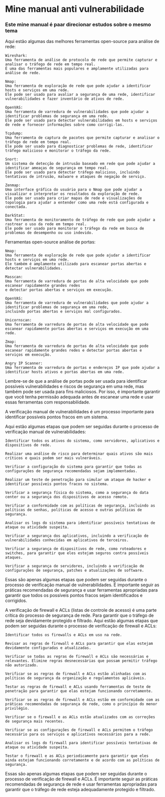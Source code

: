 # Mine manual anti vulnerabilidade<br>
### Este mine manual é paar direcionar estudos sobre o mesmo tema<br>
Aqui estão algumas das melhores ferramentas open-source para análise de rede:

    Wireshark:
    Uma ferramenta de análise de protocolo de rede que permite capturar e analisar o tráfego de rede em tempo real.
    É uma das ferramentas mais populares e amplamente utilizadas para análise de rede.

    Nmap:
    Uma ferramenta de exploração de rede que pode ajudar a identificar hosts e serviços em uma rede.
    Ele pode ser usado para avaliar a segurança de uma rede, identificar vulnerabilidades e fazer inventário de ativos de rede.

    OpenVAS:
    Uma ferramenta de varredura de vulnerabilidades que pode ajudar a identificar problemas de segurança em uma rede.
    Ele pode ser usado para detectar vulnerabilidades em hosts e serviços de rede e fornecer informações sobre como corrigi-las.

    Tcpdump:
    Uma ferramenta de captura de pacotes que permite capturar e analisar o tráfego de rede em tempo real.
    Ele pode ser usado para diagnosticar problemas de rede, identificar tráfego malicioso e monitorar o tráfego da rede.

    Snort:
    Um sistema de detecção de intrusão baseado em rede que pode ajudar a identificar ameaças de segurança em tempo real.
    Ele pode ser usado para detectar tráfego malicioso, incluindo tentativas de intrusão, malware e ataques de negação de serviço.

    Zenmap:
    Uma interface gráfica do usuário para o Nmap que pode ajudar a visualizar e interpretar os resultados da exploração de rede.
    Ele pode ser usado para criar mapas de rede e visualizações de topologia para ajudar a entender como uma rede está configurada e conectada.

    DarkStat:
    Uma ferramenta de monitoramento de tráfego de rede que pode ajudar a rastrear o uso da rede em tempo real.
    Ele pode ser usado para monitorar o tráfego da rede em busca de problemas de desempenho ou uso indevido.


Ferramentas open-source análise de portas:

    Nmap:
    Uma ferramenta de exploração de rede que pode ajudar a identificar hosts e serviços em uma rede.
    Ele também é amplamente utilizado para escanear portas abertas e detectar vulnerabilidades.

    Masscan:
    Uma ferramenta de varredura de portas de alta velocidade que pode escanear rapidamente grandes redes
    e detectar portas abertas e serviços em execução.

    OpenVAS:
    Uma ferramenta de varredura de vulnerabilidades que pode ajudar a identificar problemas de segurança em uma rede,
    incluindo portas abertas e serviços mal configurados.

    Unicornscan:
    Uma ferramenta de varredura de portas de alta velocidade que pode escanear rapidamente portas abertas e serviços em execução em uma rede.

    Zmap:
    Uma ferramenta de varredura de portas de alta velocidade que pode escanear rapidamente grandes redes e detectar portas abertas e serviços em execução.

    Angry IP Scanner:
    Uma ferramenta de varredura de portas e endereços IP que pode ajudar a identificar hosts ativos e portas abertas em uma rede.

Lembre-se de que a análise de portas pode ser usada para identificar possíveis vulnerabilidades e riscos de segurança em uma rede, mas também pode ser usada para fins maliciosos. Por isso, é importante garantir que você tenha permissão adequada antes de escanear uma rede e usar essas ferramentas com responsabilidade.


A verificação manual de vulnerabilidades é um processo importante para identificar possíveis pontos fracos em um sistema.

Aqui estão algumas etapas que podem ser seguidas durante o processo de verificação manual de vulnerabilidades:

    Identificar todos os ativos do sistema, como servidores, aplicativos e dispositivos de rede.

    Realizar uma análise de risco para determinar quais ativos são mais críticos e quais podem ser mais vulneráveis.

    Verificar a configuração do sistema para garantir que todas as configurações de segurança recomendadas sejam implementadas.

    Realizar um teste de penetração para simular um ataque de hacker e identificar possíveis pontos fracos no sistema.

    Verificar a segurança física do sistema, como a segurança do data center ou a segurança dos dispositivos de acesso remoto.

    Verificar a conformidade com as políticas de segurança, incluindo as políticas de senhas, políticas de acesso e outras políticas de segurança.

    Analisar os logs do sistema para identificar possíveis tentativas de ataque ou atividade suspeita.

    Verificar a segurança dos aplicativos, incluindo a verificação de vulnerabilidades conhecidas em aplicativos de terceiros.

    Verificar a segurança de dispositivos de rede, como roteadores e switches, para garantir que eles estejam seguros contra possíveis ataques.

    Verificar a segurança de servidores, incluindo a verificação de configurações de segurança, patches e atualizações de software.

Essas são apenas algumas etapas que podem ser seguidas durante o processo de verificação manual de vulnerabilidades.
É importante seguir as práticas recomendadas de segurança e usar ferramentas apropriadas para garantir que todos os possíveis pontos fracos sejam identificados e corrigidos.

A verificação de firewall e ACLs (listas de controle de acesso) é uma parte crítica do processo de segurança de rede.
Para garantir que o tráfego de rede seja devidamente protegido e filtrado. Aqui estão algumas etapas que podem ser seguidas durante o processo de verificação de firewall e ACLs:

    Identificar todos os firewalls e ACLs em uso na rede.

    Revisar as regras de firewall e ACLs para garantir que elas estejam devidamente configuradas e atualizadas.

    Verificar se todas as regras de firewall e ACLs são necessárias e relevantes. Elimine regras desnecessárias que possam permitir tráfego não autorizado.

    Verificar se as regras de firewall e ACLs estão alinhadas com as políticas de segurança da organização e regulamentos aplicáveis.

    Testar as regras de firewall e ACLs usando ferramentas de teste de penetração para garantir que elas estejam funcionando corretamente.

    Verificar se as regras de firewall e ACLs estão em conformidade com as práticas recomendadas de segurança de rede, como o princípio do menor privilégio.

    Verificar se o firewall e as ACLs estão atualizados com as correções de segurança mais recentes.

    Verificar se as configurações de firewall e ACLs permitem o tráfego necessário para os serviços e aplicativos necessários para a rede.

    Analisar os logs do firewall para identificar possíveis tentativas de ataque ou atividade suspeita.

    Testar o firewall e as ACLs periodicamente para garantir que eles ainda estejam funcionando corretamente e de acordo com as políticas de segurança.

Essas são apenas algumas etapas que podem ser seguidas durante o processo de verificação de firewall e ACLs.
É importante seguir as práticas recomendadas de segurança de rede e usar ferramentas apropriadas para garantir que o tráfego de rede esteja adequadamente protegido e filtrado.
